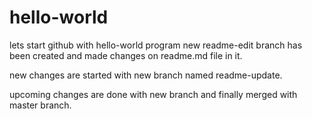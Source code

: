 # hello-world
lets start github with hello-world program 
new readme-edit branch has been created and made changes on readme.md file in it.

new changes are started with new branch named readme-update. 

upcoming changes are done with new branch and finally merged with master branch.

